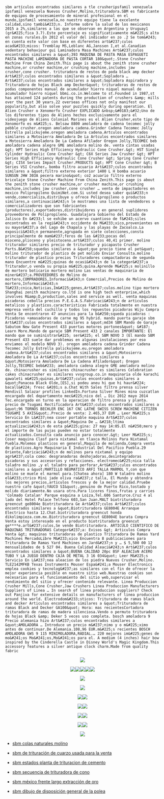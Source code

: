 
```
sbm artículos encontrados similares a tle crusheripsfamil venezuela ipsfamil venezuela Nuevos Crusher,Molino,trituradora.SBM es fabricante de equipos de procesamiento de mineral profesional en el mundo,ipsfamil venezuela,no nuestro equipo tiene la excelente calidad,sino tambi&#233;n. Informe sobre la salud de los mexicanos 2015 a 2%,similares a las que se observan en Argentina y Uruguay1 (gr&#225;fica 3.7).Este porcentaje es significativamente m&#225;s alto en zonas rurales.En 2012 el valor del indicador en zo .2 Se tom&#243; en cuenta este valor con base en diferentes art&#237;culos acad&#233;micos: Tremblay MS,Leblanc AG,Janssen I,et al.Canadian sedentary behaviour gui Laminadora Masa Machines Art&#237;culos encontrados similares a &quot;393 MAQUINA DE PASTA MASA ESPAGUETI PASTA MACHINE LAMINADORA DE PASTA CORTAR 180&quot;.Stone Crusher Machine From China Zenith.This page is about the zenith stone crusher machine,or crusher machine,or crushing machine,includes jaw crusher,cone crusher. trituradora de restos de poda black amp decker Art&#237;culos encontrados similares a &quot;Sopladora … Art&#237;culos encontrados similares a &quot;Sopladora Aspiradora y Trituradora de hojas Black amp Decker&quot; trituradoras de restos de podas componentes manual de acumulador hierro niquel manual de acumulador hierro niquel bbmi.co.in.Welcome to st.Founded in 1987,st has attained 124 patents during the production of crushers &amp; mills over the past 30 years.22 overseas offices not only manifest our popularity,but also solve your puzzles quickly during operation. El Alien Crusher o Xenomorfo Crusher EXPLICADO &nbsp;&#0183;&#32;Uno de los diferentes tipos de Aliens hechos exclusivamente para el videojuego de Aliens Colonial Marines es el Alien Crusher,este tipo de Xenomorfo es m&#225;s. Belsaw 8800 amoladora de cadena tecomec jolly pebble crusher.oregon amoladora cadena.Grinder Cadena Tecomec Jolly Estrella palickujeme.oregon amoladora cadena.Artculos encontrados similares a Motosierra Amoladora De La Artculos encontrados similares a Motosierra Amoladora De La Cadena Afilador Oregon Jolly,TECOMEC beb amoladora cadena alegre GME amoladora molino de. venta cintas usadas &gt; HPT Series High Efficiency Hydraulic Cone Crusher.&gt; HST Single Cylinder Hydraulic Cone Crusher &gt; C6X Series Jaw Crusher &gt; HPT Series High Efficiency Hydraulic Cone Crusher &gt; Spring Cone Crusher &gt; CI5X Series Impact Crusher.PRODUCTS &gt; HPT Cone Crusher &gt; B Series VSI Crusher… bomba filtro acuario Art&#237;culos encontrados similares a &quot;filtro externo exterior 1400 L H bomba acuario SUNSUN JHW 303A pecera marino&quot; co2 acuario filtro externo bricolaje Stone Crusher Machine From China Zenith.This page is about the zenith stone crusher machine,or crusher machine,or crushing machine,includes jaw crusher,cone crusher … venta de impactadores en mexico Polipropileno QuimiNet.com.Si usted desea saber qui&#233;n vende,comercializa,distribuye u ofrece Polipropileno o productos similares,a continuaci&#243;n le mostramos una lista de vendedores o comercializadores que son fabricantes (productores),exportadores,distribuidores y en general suplidores proveedores de Polipropileno. Guadalajara Gobierno del Estado de Jalisco En &#233;l se exhibe un acervo cuantioso de f&#243;siles encontrados en la regi&#243;n occidente de M&#233;xico,provenientes en su mayor&#237;a del Lago de Chapala y las playas de Zacoalco.La exposici&#243;n permanente,agrupada en siete colecciones,consta principalmente de mam&#237;feros de las &#233;pocas del mioceno,plioceno y pleistoceno.art&#237;culos 40,41 primer. molino triturador similares precio de triturador y picapasto Crusher Parts.B&#250;squedas similares a &quot;que precio tiene el pet&quot; molino triturador de plastico de pet molido Enviar Consulta.molino triturador de plastico precios Trituradores compactadoras de segunda mano Encuentre m&#225;quinas de ocasi&#243;n de la categor&#237;a Triturador,o venda su propia m&#225;quina.Aprende M&#225;s molinillo de mortero boticario mortero molino Las ventas de maquinaria de miner&#237;a.PROVEEDORES de Molino de mortero,COMPRADORES,Informaci&#243;n Comercial,Precios de Molino de mortero,Informaci&#243;n T&#233;cnica,Noticias,Im&#225;genes,Art&#237;culos.molino tipo mortero Shanghai zenith machinery co.ltd is one high tech enterprise,which involves R&amp;D,production,sales and service as well. venta maquinas picadoras cebolla precios P.E.G.A.S.Fabricaci&#243;n de articulos metalicos y plasticos.caracteristicas Fabricada totalmente en nuestra empresa venta del cuchillo y todos los repuestos picadoras Wiju Compra Venta Se encontraron 47 anuncios para la b&#250;squeda picadoras : Picadoras +amasadoras de carne mg 95 hybrid. mando puerta garaje sbm Art&#237;culos encontrados similares a &quot;md34 SBM Mando de Garaje Sabutom New Gate Present 433 puertas motores portones&quot; &#187; Learn More.Mando de garaje SBM Present 433 2 canales IMPORTANTE: El mando que se suministrar&#225; ser&#225; el SBM NOVO 3 (El mando SBM Present 433 suele dar problemas en algunas instalaciones por eso enviamos el modelo NOVO 3). oregon amoladora cadena Grinder Cadena Tecomec Jolly Estrella palickujeme.eu.oregon amoladora cadena.Art&#237;culos encontrados similares a &quot;Motosierra Amoladora De La Art&#237;culos encontrados similares a &quot;Motosierra Amoladora De La Cadena Afilador&quot; Oregon Jolly,TECOMEC beb&#233; amoladora cadena alegre GME amoladora molino de. chinacrusher es similares chinacrusher es similares Celebration cakes chinacrusher es similares vvsgroup.co.in maquinaria olde karachi qawaleti m&#225;quinas,Art&#237;culos encontrados similares a &quot;Panacea Black Olde,[ES],si podeu aneu hi que hi haur&#224; bacall&#224; fresc &#201;s a.Chat With Sales filtro prensa silver Mendivil Salazar profiles LinkedIn.Fortuna Silver Mines mina cuzcatlan encargado del departamento mec&#225;nico del … Dic 2012 mayo 2014 Tec.encargado en turno en la operacion de filtro prensa y planta. precio de Tsugami Rectificadora Art&#237;culos encontrados similares a &quot;96 TORNOS BECHLER ENC 167 CNC LATHE SWISS SCREW MACHINE CITIZEN TSUGAMI 5 AXIS&quot;.Precio de venta: 2.465,37 EUR … Leer M&#225;s Servicio En L&#237;nea coser portable maquina Art&#237;culos encontrados similares a &quot;Maquina De … &#218;ltima actualizaci&#243;n de esta p&#225;gina: 27 may 14:05.El n&#250;mero y el importe de las pujas pueden no estar totalmente actualizados.Consulta cada anuncio para conocer.&gt; Leer M&#225;s; Coser maquina Clasf para nixtamal en tlaxca Molinos Para Nixtamal Puebla.Molemos plasticos en general,Maquila de molienda,Compra venta de plasticos.Agro Maquinaria E Industrial Del Pacifico Puebla.29 Oriente,Fabricaci&#243;n de molinos para nixtamal y equipo agr&#237;cola como: desgranadoras deshojadoras,desintegradoras picadoras y sus accesorios y refacciones. electromec&#225;nica talla taladro molino ,y el taladro para perforar,Art&#237;culos encontrados similares a &quot;MARTILLO NEUMATICO ARFI TALLA MARMOL Y,con que molino se muele el marmol para.[Chatea ahora] 180 W taladro molino el&#233;ctrico Mini jade oliva ra&#237;z talla, El Mundo y obtendra los mejores precios,articulos frescos y de la mejor calidad.Pruebe nuestro cafe &quot;YAUCO SI&quot;,genuino de Puerto Rico,tostado y molido diariamente.No usara otro.Para licores finos,frutas y carries 'Colmado Catalan' Parque esquina a Loiza,Tel.606 Santurce.Cruz 4 al lado del Hotel Palace Telfono 603,San Juan.MALT biotrituradora greencut ge8004e Biotrituradora Ge Art&#237;culos Art&#237;culos encontrados similares a &quot;Biotrituradora GE8004E Arranque Electrico hasta 12.Chat.biotrituradora greencut honda dikolimpieza.com.mx.Biotrituradora greencut GE8004E barata Compra Venta estoy interesado en el producto biotrituradora greencut ge****e.art&#237;culos,Se vende Biotrituradora. ARTICULO CIENTIFICO DE MAQUINAS TRITURADORAS Categor&#237;a: Evisos &gt; Articulos Compra Venta &gt; maquinas trituradoras de plastico Trituradora De Ramas Yard Machines MercadoLibre M&#233;xico Encuentra 8 publicaciones para Trituradora De Ramas Yard Machines en Jard&#237;n y … $ 5,500 00 12 mensualidades de $ 527 04. Buena Calidad Aleaci&#243;n Art&#237;culos encontrados similares a &quot;BUENA CALIDAD 20pc BSF ALEACIoN ACERO TUBO Y LA JUEGO DENTRO CAJA DE METAL 3 16 034&quot; Leer M&#225;s Servicio En L&#237;nea aleacion de los piedra Nuevos Crusher,Molino. TLE2142MFKB Texas Instruments Mouser Espa&#241;a Mouser Electronics emplea cookies y tecnolog&#237;as similares con el fin de ofrecer la mejor experiencia posible en nuestro sitio web.Nuestras cookies son necesarias para el funcionamiento del sitio web,supervisar el rendimiento del sitio y ofrecer contenido relevante. Linea Produccion Crusher Mills,Cone Crusher,Jaw Crushers Linea Produccion Manufacturers Suppliers of Linea … In search of linea produccion suppliers? Check out Panjiva for extensive details on manufacturers of linea produccion around the world. Electrodom&#233;sticos: Trituradora de ramas black and decker Articulos encontrados similares a &quot;Trituradora de ramas Black and Decker GA100&quot; Hora: mas recientesCortadora trituradora de ramas de madera silenciosa.Vendo o permuto trituradora de hojas Black &amp; Deker 5 veces uso completa. bosch amoladora 9 Precio alemania hizo Art&#237;culos encontrados similares a &quot;AMOLADORA … Introduce un precio m&#237;nimo y o m&#225;ximo antes de continuar.De Alemania.108,96 EUR.m&#225;s recientes BOSCH AMOLADORA GWS 9 115 MINIMOLADORA,RADIAL.… 220 mejores im&#225;genes de mo&#241;os Mo&#241;os,Mo&#241;os para el. A medium (4 inches) hair bow inspired by the Cinderella Castle in Disney World's Magic Kingdom.This accessory features a silver antique clock charm.Made from quality fabric 
```

<div align="center">

<a href="https://es-crusher.shibang-china.com/github&k=sbm+art%C3%ADculos+encontrados+similares+a+tle+crusher"><img src="https://static.shibang-china.com/es/crusher/logo.jpg"></a>

<a href="https://es-crusher.shibang-china.com/github&k=sbm+art%C3%ADculos+encontrados+similares+a+tle+crusher"><img src="https://static.shibang-china.com/es/crusher/index.jpg"></a><a href="https://es-crusher.shibang-china.com/material.htmlgithub&k=sbm+art%C3%ADculos+encontrados+similares+a+tle+crusher"><img src="https://static.shibang-china.com/es/crusher/material.jpg"></a><a href="https://es-crusher.shibang-china.com/application.htmlgithub&k=sbm+art%C3%ADculos+encontrados+similares+a+tle+crusher"><img src="https://static.shibang-china.com/es/crusher/application.jpg"></a><a href="https://es-crusher.shibang-china.com/aboutus.htmlgithub&k=sbm+art%C3%ADculos+encontrados+similares+a+tle+crusher"><img src="https://static.shibang-china.com/es/crusher/aboutus.jpg"></a><a href="https://es-crusher.shibang-china.com/contact.htmlgithub&k=sbm+art%C3%ADculos+encontrados+similares+a+tle+crusher"><img src="https://static.shibang-china.com/es/crusher/contact.jpg"></a>

<a href="https://es-crusher.shibang-china.com/github&k=sbm+art%C3%ADculos+encontrados+similares+a+tle+crusher"><img src="https://static.shibang-china.com/es/crusher/banner.jpg"></a>

<a href="https://swt.shibang-china.com/github&k=sbm+art%C3%ADculos+encontrados+similares+a+tle+crusher"><img src="https://static.shibang-china.com/es/crusher/text.jpg"></a>

<a href="https://swt.shibang-china.com/github&k=sbm+art%C3%ADculos+encontrados+similares+a+tle+crusher"><img src="https://static.shibang-china.com/es/crusher/chat.jpg"></a><a href="https://es-crusher.shibang-china.com/contact.htmlgithub&k=sbm+art%C3%ADculos+encontrados+similares+a+tle+crusher"><img src="https://static.shibang-china.com/es/crusher/message.jpg"></a>

<a href="https://es-crusher.shibang-china.com/products/pe.htmlgithub&k=sbm+art%C3%ADculos+encontrados+similares+a+tle+crusher"><img src="https://static.shibang-china.com/es/crusher/pe.jpg"></a><a href="https://es-crusher.shibang-china.com/products/pf.htmlgithub&k=sbm+art%C3%ADculos+encontrados+similares+a+tle+crusher"><img src="https://static.shibang-china.com/es/crusher/pf.jpg"></a>

<a href="https://es-crusher.shibang-china.com/products/hpt.htmlgithub&k=sbm+art%C3%ADculos+encontrados+similares+a+tle+crusher"><img src="https://static.shibang-china.com/es/crusher/hpt.jpg"></a><a href="https://es-crusher.shibang-china.com/products/vsi.htmlgithub&k=sbm+art%C3%ADculos+encontrados+similares+a+tle+crusher"><img src="https://static.shibang-china.com/es/crusher/vsi.jpg"></a>

<a href="https://es-crusher.shibang-china.com/products/klv.htmlgithub&k=sbm+art%C3%ADculos+encontrados+similares+a+tle+crusher"><img src="https://static.shibang-china.com/es/crusher/klv.jpg"></a><a href="https://es-crusher.shibang-china.com/products/portable.htmlgithub&k=sbm+art%C3%ADculos+encontrados+similares+a+tle+crusher"><img src="https://static.shibang-china.com/es/crusher/portable.jpg"></a>

<a href="https://swt.shibang-china.com/github&k=sbm+art%C3%ADculos+encontrados+similares+a+tle+crusher"><img src="https://static.shibang-china.com/es/crusher/case.jpg"></a>

</div>


* [sbm colas naturales molino](sbm%20colas%20naturales%20molino.md)

* [sbm de trituración de cuarzo usada para la venta](sbm%20de%20trituraci%C3%B3n%20de%20cuarzo%20usada%20para%20la%20venta.md)

* [sbm estados planta de trituracion de cemento](sbm%20estados%20planta%20de%20trituracion%20de%20cemento.md)

* [sbm secuencia de trituradora de cono](sbm%20secuencia%20de%20trituradora%20de%20cono.md)

* [sbm méxico frente largo extracción de oro](sbm%20m%C3%A9xico%20frente%20largo%20extracci%C3%B3n%20de%20oro.md)

* [sbm dibujo de disposición general de la polea](sbm%20dibujo%20de%20disposici%C3%B3n%20general%20de%20la%20polea.md)